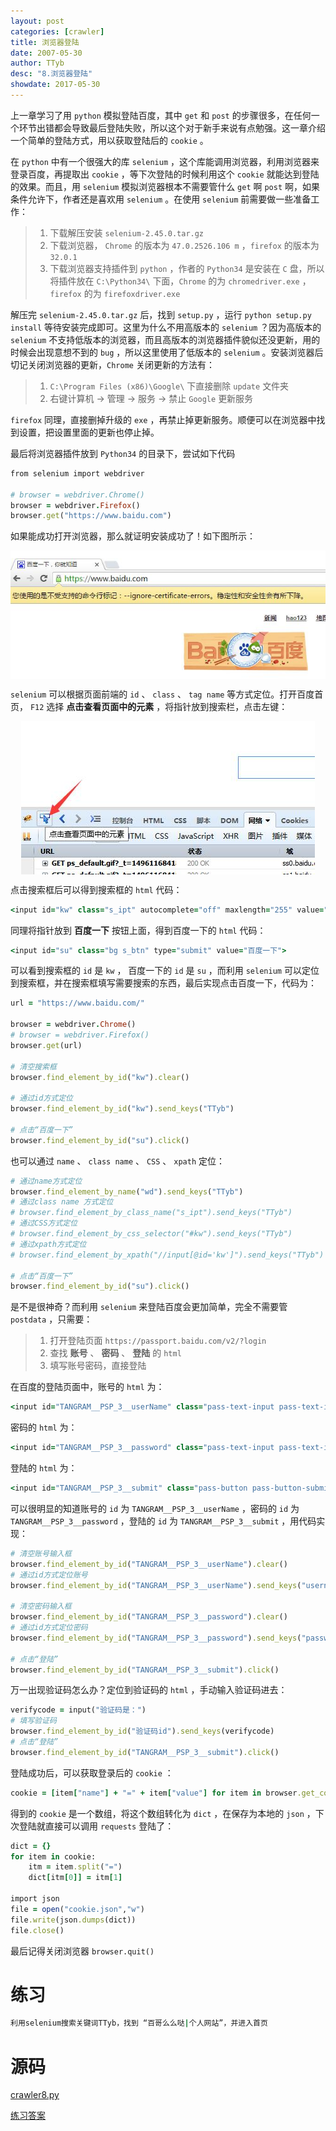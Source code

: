 ```yaml
---
layout: post
categories: [crawler]
title: 浏览器登陆
date: 2007-05-30
author: TTyb
desc: "8.浏览器登陆"
showdate: 2017-05-30
---
```


上一章学习了用 `python` 模拟登陆百度，其中 `get` 和 `post` 的步骤很多，在任何一个环节出错都会导致最后登陆失败，所以这个对于新手来说有点勉强。这一章介绍一个简单的登陆方式，用以获取登陆后的 `cookie` 。

在 `python` 中有一个很强大的库 `selenium` ，这个库能调用浏览器，利用浏览器来登录百度，再提取出 `cookie` ，等下次登陆的时候利用这个 `cookie` 就能达到登陆的效果。而且，用 `selenium` 模拟浏览器根本不需要管什么 `get` 啊 `post` 啊，如果条件允许下，作者还是喜欢用 `selenium` 。在使用 `selenium` 前需要做一些准备工作：

>1. 下载解压安装 `selenium-2.45.0.tar.gz`
>2. 下载浏览器， `Chrome` 的版本为 `47.0.2526.106 m` ，`firefox` 的版本为 `32.0.1`
>3. 下载浏览器支持插件到 `python` ，作者的 `Python34` 是安装在 `C` 盘，所以将插件放在 `C:\Python34\` 下面，`Chrome` 的为 `chromedriver.exe` ， `firefox` 的为 `firefoxdriver.exe`

解压完 `selenium-2.45.0.tar.gz` 后，找到 `setup.py` ，运行 `python setup.py install` 等待安装完成即可。这里为什么不用高版本的 `selenium` ？因为高版本的 `selenium` 不支持低版本的浏览器，而且高版本的浏览器插件貌似还没更新，用的时候会出现意想不到的 `bug` ，所以这里使用了低版本的 `selenium` 。安装浏览器后切记关闭浏览器的更新，`Chrome` 关闭更新的方法有：

>1. `C:\Program Files (x86)\Google\` 下直接删除 `update` 文件夹
>2. 右键计算机 -> 管理 -> 服务 -> 禁止 `Google` 更新服务

`firefox` 同理，直接删掉升级的 `exe` ，再禁止掉更新服务。顺便可以在浏览器中找到设置，把设置里面的更新也停止掉。

最后将浏览器插件放到 `Python34` 的目录下，尝试如下代码

~~~ruby
from selenium import webdriver

# browser = webdriver.Chrome()
browser = webdriver.Firefox()
browser.get("https://www.baidu.com")
~~~

如果能成功打开浏览器，那么就证明安装成功了！如下图所示：

<p style="text-align:center"><img  src="/img/crawler8/result1.jpg" class="img-responsive" style="display: block; margin-right: auto; margin-left: auto;"></p>

`selenium` 可以根据页面前端的 `id` 、 `class` 、 `tag name` 等方式定位。打开百度首页， `F12` 选择 **点击查看页面中的元素** ，将指针放到搜索栏，点击左键：

<p style="text-align:center"><img  src="/img/crawler8/result2.jpg" class="img-responsive" style="display: block; margin-right: auto; margin-left: auto;"></p>

点击搜索框后可以得到搜索框的 `html` 代码：

~~~ruby
<input id="kw" class="s_ipt" autocomplete="off" maxlength="255" value="" name="wd">
~~~

同理将指针放到 **百度一下** 按钮上面，得到百度一下的 `html` 代码：

~~~ruby
<input id="su" class="bg s_btn" type="submit" value="百度一下">
~~~

可以看到搜索框的 `id` 是 `kw` ， 百度一下的 `id` 是 `su` ，而利用 `selenium` 可以定位到搜索框，并在搜索框填写需要搜索的东西，最后实现点击百度一下，代码为：

~~~ruby
url = "https://www.baidu.com/"

browser = webdriver.Chrome()
# browser = webdriver.Firefox()
browser.get(url)

# 清空搜索框
browser.find_element_by_id("kw").clear()

# 通过id方式定位
browser.find_element_by_id("kw").send_keys("TTyb")

# 点击“百度一下”
browser.find_element_by_id("su").click()
~~~

也可以通过 `name` 、 `class name` 、 `CSS` 、 `xpath` 定位：

~~~ruby
# 通过name方式定位
browser.find_element_by_name("wd").send_keys("TTyb")
# 通过class name 方式定位
# browser.find_element_by_class_name("s_ipt").send_keys("TTyb")
# 通过CSS方式定位
# browser.find_element_by_css_selector("#kw").send_keys("TTyb")
# 通过xpath方式定位
# browser.find_element_by_xpath("//input[@id='kw']").send_keys("TTyb")

# 点击“百度一下”
browser.find_element_by_id("su").click()
~~~

是不是很神奇？而利用 `selenium` 来登陆百度会更加简单，完全不需要管 `postdata` ，只需要：

>1. 打开登陆页面 `https://passport.baidu.com/v2/?login`
>2. 查找 **账号** 、 **密码** 、 **登陆** 的 `html`
>3. 填写账号密码，直接登陆

在百度的登陆页面中，账号的 `html`  为：

~~~ruby
<input id="TANGRAM__PSP_3__userName" class="pass-text-input pass-text-input-userName pass-text-input-hover" type="text" autocomplete="off" name="userName" placeholder="手机/邮箱/用户名">
~~~

密码的 `html`  为：

~~~ruby
<input id="TANGRAM__PSP_3__password" class="pass-text-input pass-text-input-password" type="password" name="password" placeholder="密码" autocomplete="off">
~~~

登陆的 `html` 为：

~~~ruby
<input id="TANGRAM__PSP_3__submit" class="pass-button pass-button-submit" type="submit" value="登录">
~~~

可以很明显的知道账号的 `id` 为 `TANGRAM__PSP_3__userName` ，密码的 `id` 为 `TANGRAM__PSP_3__password` ，登陆的 `id` 为 `TANGRAM__PSP_3__submit` ，用代码实现：

~~~ruby
# 清空账号输入框
browser.find_element_by_id("TANGRAM__PSP_3__userName").clear()
# 通过id方式定位账号
browser.find_element_by_id("TANGRAM__PSP_3__userName").send_keys("username")

# 清空密码输入框
browser.find_element_by_id("TANGRAM__PSP_3__password").clear()
# 通过id方式定位密码
browser.find_element_by_id("TANGRAM__PSP_3__password").send_keys("password")

# 点击“登陆”
browser.find_element_by_id("TANGRAM__PSP_3__submit").click()
~~~

万一出现验证码怎么办？定位到验证码的 `html` ，手动输入验证码进去：

~~~ruby
verifycode = input("验证码是：")
# 填写验证码
browser.find_element_by_id("验证码id").send_keys(verifycode)
# 点击“登陆”
browser.find_element_by_id("TANGRAM__PSP_3__submit").click()
~~~

登陆成功后，可以获取登录后的 `cookie` ：

~~~ruby
cookie = [item["name"] + "=" + item["value"] for item in browser.get_cookies()]
~~~

得到的 `cookie` 是一个数组，将这个数组转化为 `dict` ，在保存为本地的 `json` ，下次登陆就直接可以调用 `requests` 登陆了：

~~~ruby
dict = {}
for item in cookie:
    itm = item.split("=")
    dict[itm[0]] = itm[1]

import json
file = open("cookie.json","w")
file.write(json.dumps(dict))
file.close()
~~~

最后记得关闭浏览器 `browser.quit()`

# 练习

~~~ruby
利用selenium搜索关键词TTyb，找到 “百哥么么哒|个人网站”，并进入首页
~~~

# 源码

<a href="/code/crawler8/crawler8.py" target="_blank">crawler8.py</a>

<a href="/code/crawler8/answer.py" target="_blank">练习答案</a>